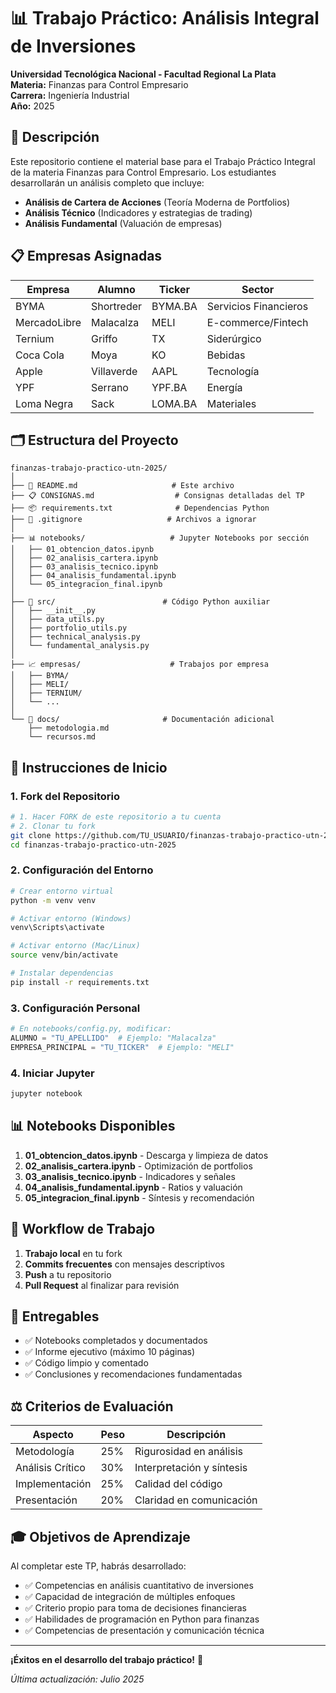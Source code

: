 # 📊 Trabajo Práctico: Análisis Integral de Inversiones

**Universidad Tecnológica Nacional - Facultad Regional La Plata**  
**Materia:** Finanzas para Control Empresario  
**Carrera:** Ingeniería Industrial  
**Año:** 2025  

## 🎯 Descripción

Este repositorio contiene el material base para el Trabajo Práctico Integral de la materia Finanzas para Control Empresario. Los estudiantes desarrollarán un análisis completo que incluye:

- **Análisis de Cartera de Acciones** (Teoría Moderna de Portfolios)
- **Análisis Técnico** (Indicadores y estrategias de trading)
- **Análisis Fundamental** (Valuación de empresas)

## 📋 Empresas Asignadas

| Empresa | Alumno | Ticker | Sector |
|---------|--------|--------|--------|
| BYMA | Shortreder | BYMA.BA | Servicios Financieros |
| MercadoLibre | Malacalza | MELI | E-commerce/Fintech |
| Ternium | Griffo | TX | Siderúrgico |
| Coca Cola | Moya | KO | Bebidas |
| Apple | Villaverde | AAPL | Tecnología |
| YPF | Serrano | YPF.BA | Energía |
| Loma Negra | Sack | LOMA.BA | Materiales |

## 🗂️ Estructura del Proyecto

```
finanzas-trabajo-practico-utn-2025/
│
├── 📄 README.md                     # Este archivo
├── 📋 CONSIGNAS.md                  # Consignas detalladas del TP
├── 📦 requirements.txt              # Dependencias Python
├── 🚫 .gitignore                   # Archivos a ignorar
│
├── 📊 notebooks/                   # Jupyter Notebooks por sección
│   ├── 01_obtencion_datos.ipynb
│   ├── 02_analisis_cartera.ipynb
│   ├── 03_analisis_tecnico.ipynb
│   ├── 04_analisis_fundamental.ipynb
│   └── 05_integracion_final.ipynb
│
├── 🐍 src/                        # Código Python auxiliar
│   ├── __init__.py
│   ├── data_utils.py
│   ├── portfolio_utils.py
│   ├── technical_analysis.py
│   └── fundamental_analysis.py
│
├── 📈 empresas/                    # Trabajos por empresa
│   ├── BYMA/
│   ├── MELI/
│   ├── TERNIUM/
│   └── ...
│
└── 📝 docs/                       # Documentación adicional
    ├── metodologia.md
    └── recursos.md
```

## 🚀 Instrucciones de Inicio

### 1. Fork del Repositorio
```bash
# 1. Hacer FORK de este repositorio a tu cuenta
# 2. Clonar tu fork
git clone https://github.com/TU_USUARIO/finanzas-trabajo-practico-utn-2025.git
cd finanzas-trabajo-practico-utn-2025
```

### 2. Configuración del Entorno
```bash
# Crear entorno virtual
python -m venv venv

# Activar entorno (Windows)
venv\Scripts\activate

# Activar entorno (Mac/Linux)
source venv/bin/activate

# Instalar dependencias
pip install -r requirements.txt
```

### 3. Configuración Personal
```python
# En notebooks/config.py, modificar:
ALUMNO = "TU_APELLIDO"  # Ejemplo: "Malacalza"
EMPRESA_PRINCIPAL = "TU_TICKER"  # Ejemplo: "MELI"
```

### 4. Iniciar Jupyter
```bash
jupyter notebook
```

## 📊 Notebooks Disponibles

1. **01_obtencion_datos.ipynb** - Descarga y limpieza de datos
2. **02_analisis_cartera.ipynb** - Optimización de portfolios
3. **03_analisis_tecnico.ipynb** - Indicadores y señales
4. **04_analisis_fundamental.ipynb** - Ratios y valuación
5. **05_integracion_final.ipynb** - Síntesis y recomendación

## 🔄 Workflow de Trabajo

1. **Trabajo local** en tu fork
2. **Commits frecuentes** con mensajes descriptivos
3. **Push** a tu repositorio
4. **Pull Request** al finalizar para revisión

## 📝 Entregables

- ✅ Notebooks completados y documentados
- ✅ Informe ejecutivo (máximo 10 páginas)
- ✅ Código limpio y comentado
- ✅ Conclusiones y recomendaciones fundamentadas

## ⚖️ Criterios de Evaluación

| Aspecto | Peso | Descripción |
|---------|------|-------------|
| Metodología | 25% | Rigurosidad en análisis |
| Análisis Crítico | 30% | Interpretación y síntesis |
| Implementación | 25% | Calidad del código |
| Presentación | 20% | Claridad en comunicación |

## 🎓 Objetivos de Aprendizaje

Al completar este TP, habrás desarrollado:

- ✅ Competencias en análisis cuantitativo de inversiones
- ✅ Capacidad de integración de múltiples enfoques
- ✅ Criterio propio para toma de decisiones financieras
- ✅ Habilidades de programación en Python para finanzas
- ✅ Competencias de presentación y comunicación técnica

---

**¡Éxitos en el desarrollo del trabajo práctico!** 🚀

*Última actualización: Julio 2025*